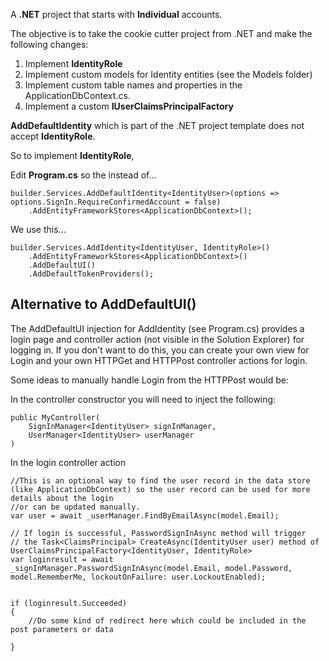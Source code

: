 A **.NET** project that starts with **Individual** accounts.

The objective is to take the cookie cutter project from .NET and make the following changes:

1. Implement **IdentityRole**
2. Implement custom models for Identity entities (see the Models folder)
3. Implement custom table names and properties in the ApplicationDbContext.cs.
4. Implement a custom **IUserClaimsPrincipalFactory<IdentityUser>**

**AddDefaultIdentity** which is part of the .NET project template does not accept **IdentityRole**.  

So to implement **IdentityRole**, 

Edit **Program.cs** so the instead of...

```
builder.Services.AddDefaultIdentity<IdentityUser>(options => options.SignIn.RequireConfirmedAccount = false)
    .AddEntityFrameworkStores<ApplicationDbContext>();
```
We use this...

```
builder.Services.AddIdentity<IdentityUser, IdentityRole>()
    .AddEntityFrameworkStores<ApplicationDbContext>()
    .AddDefaultUI()
    .AddDefaultTokenProviders();
```


## Alternative to AddDefaultUI()
The AddDefaultUI injection for AddIdentity (see Program.cs) provides a login page and controller action (not visible in the Solution Explorer) for logging in.  If you don't want to do this, you can create your own view for Login and your own HTTPGet and HTTPPost controller actions for login.

Some ideas to manually handle Login from the HTTPPost would be:

In the controller constructor you will need to inject the following:

```
public MyController(
    SignInManager<IdentityUser> signInManager,
    UserManager<IdentityUser> userManager
)
```

In the login controller action

```
//This is an optional way to find the user record in the data store (like ApplicationDbContext) so the user record can be used for more details about the login
//or can be updated manually.
var user = await _userManager.FindByEmailAsync(model.Email);

// If login is successful, PasswordSignInAsync method will trigger
// the Task<ClaimsPrincipal> CreateAsync(IdentityUser user) method of UserClaimsPrincipalFactory<IdentityUser, IdentityRole> 
var loginresult = await _signInManager.PasswordSignInAsync(model.Email, model.Password, model.RememberMe, lockoutOnFailure: user.LockoutEnabled);


if (loginresult.Succeeded)
{
    //Do some kind of redirect here which could be included in the post parameters or data

}


```








